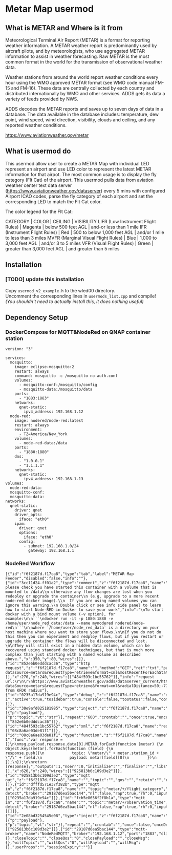 # Metar Map usermod

## What is METAR and Where is it from
Meteorological Terminal Air Report (METAR) is a format for reporting weather information. A METAR weather report is predominantly used by aircraft pilots, and by meteorologists, who use aggregated METAR information to assist in weather forecasting. Raw METAR is the most common format in the world for the transmission of observational weather data.

Weather stations from around the world report weather conditions every hour using the WMO approved METAR format (see WMO code manual FM-15 and FM-16). These data are centrally collected by each country and distributed internationally by WMO and other services. ADDS gets its data a variety of feeds provided by NWS.

ADDS decodes the METAR reports and saves up to seven days of data in a database. The data available in the database includes: temperature, dew point, wind speed, wind direction, visibility, clouds and ceiling, and any reported weather conditions.

https://www.aviationweather.gov/metar

## What is usermod do
This usermod allow user to create a METAR Map with individual LED represent an airport and use LED color to represent the latest METAR information for that airpot. The most common usage is to display the fly category (Flt Cat) of the airport. This usermod pulls data from aviation weather center text data server (https://www.aviationweather.gov/dataserver) every 5 mins with configured Airport ICAO codes, parse the fly category of each airport and set the corresponding LED to match the Flt Cat color.

The color legend for the Flt Cat:

CATEGORY                            |	COLOR	    |	CEILING		                |   VISIBILITY
LIFR (Low Instrument Flight Rules)	|   Magenta	    |	below 500 feet AGL	        |   and-or	less than 1 mile
IFR (Instrument Flight Rules)       |	Red	        |	500 to below 1,000 feet AGL	|   and/or	1 mile to less than 3 miles
MVFR (Marginal Visual Flight Rules) |	Blue	    |	1,000 to 3,000 feet AGL	    |   and/or	3 to 5 miles
VFR (Visual Flight Rules)           |	Green	    |	greater than 3,000 feet AGL	|   and	greater than 5 miles

## Installation 

### [TODO] update this installation
Copy `usermod_v2_example.h` to the wled00 directory.  
Uncomment the corresponding lines in `usermods_list.cpp` and compile!  
_(You shouldn't need to actually install this, it does nothing useful)_

## Dependency Setup

### DockerCompose for MQTT&NodeRed on QNAP container station
```
version: "3"

services:
  mosquitto:
    image: eclipse-mosquitto:2
    restart: always
    command: mosquitto -c /mosquitto-no-auth.conf
    volumes:
      - mosquitto-conf:/mosquitto/config
      - mosquitto-data:/mosquitto/data
    ports:
      - "1883:1883"
    networks:
      qnet-static:
        ipv4_address: 192.168.1.12
  node-red:
    image: nodered/node-red:latest
    restart: always
    environment:
      - TZ=America/New_York
    volumes:
      - node-red-data:/data
    ports:
      - "1880:1880"
    dns:
      - "1.0.0.1"
      - "1.1.1.1"
    networks:
      qnet-static:
        ipv4_address: 192.168.1.13
volumes:
  node-red-data:
  mosquitto-conf:
  mosquitto-data:
networks:  
  qnet-static:
    driver: qnet
    driver_opts:
      iface: "eth0"
    ipam:
      driver: qnet
      options:
        iface: "eth0"
      config:
        - subnet: 192.168.1.0/24
          gateway: 192.168.1.1
```
### NodeRed Workflow
```
[{"id":"f6f2187d.f17ca8","type":"tab","label":"METAR Map Feeder","disabled":false,"info":""},{"id":"3cc11d24.ff01a2","type":"comment","z":"f6f2187d.f17ca8","name":"WARNING: please check you have started this container with a volume that is mounted to /data\\n otherwise any flow changes are lost when you redeploy or upgrade the container\\n (e.g. upgrade to a more recent node-red docker image).\\n  If you are using named volumes you can ignore this warning.\\n Double click or see info side panel to learn how to start Node-RED in Docker to save your work","info":"\nTo start docker with a bind mount volume (-v option), for example:\n\n```\ndocker run -it -p 1880:1880 -v /home/user/node_red_data:/data --name mynodered nodered/node-red\n```\n\nwhere `/home/user/node_red_data` is a directory on your host machine where you want to store your flows.\n\nIf you do not do this then you can experiment and redploy flows, but if you restart or upgrade the container the flows will be disconnected and lost. \n\nThey will still exist in a hidden data volume, which can be recovered using standard docker techniques, but that is much more complex than just starting with a named volume as described above.","x":350,"y":80,"wires":[]},{"id":"852e6b0edddcac36","type":"http request","z":"f6f2187d.f17ca8","name":"","method":"GET","ret":"txt","paytoqs":"ignore","url":"https://www.aviationweather.gov/adds/dataserver_current/httpparam?datasource=metars&requestType=retrieve&format=xml&mostRecentForEachStation=constraint&hoursBeforeNow=2&stationString=KLNS,KTHV,KDMW,KFDK,KHGR,KMRB,KOKV,KFRR,KJYO,KIAD,KGAI,KDCA,KCGS,KBWI,KMTN","tls":"","persist":false,"proxy":"","insecureHTTPParser":false,"authType":"","senderr":false,"headers":[],"x":270,"y":240,"wires":[["484f593c1bc55762"]],"info":"request url:\r\n\r\nhttps://www.aviationweather.gov/adds/dataserver_current/httpparam?dataSource=metars&requestType=retrieve&format=xml&radialDistance=50;-77.22,39.24&mostRecentForEachStation=constraint&hoursBeforeNow=1.25\r\n\r\n\r\n50miles from KFDK radius"},{"id":"0235a17da919e94c","type":"debug","z":"f6f2187d.f17ca8","name":"debug 1","active":true,"tosidebar":true,"console":false,"tostatus":false,"complete":"true","targetType":"full","statusVal":"","statusType":"auto","x":380,"y":360,"wires":[]},{"id":"30e9afd025181985","type":"inject","z":"f6f2187d.f17ca8","name":"","props":[{"p":"payload"},{"p":"topic","vt":"str"}],"repeat":"600","crontab":"","once":true,"onceDelay":0.1,"topic":"","payload":"","payloadType":"date","x":110,"y":240,"wires":[["852e6b0edddcac36"]]},{"id":"484f593c1bc55762","type":"xml","z":"f6f2187d.f17ca8","name":"response","property":"payload","attr":"","chr":"","x":440,"y":240,"wires":[["08c8a6ae03de81f1"]]},{"id":"08c8a6ae03de81f1","type":"function","z":"f6f2187d.f17ca8","name":"function 1","func":"var response = []\n\nmsg.payload.response.data[0].METAR.forEach(function (metar) {\n    Object.keys(metar).forEach(function (field) {\n        response.push({\n            topic: \"metar/\" + metar.station_id + \"/\" + field,\n            payload: metar[field][0]\n        })\n    });\n});\n\nreturn [response];","outputs":1,"noerr":0,"initialize":"","finalize":"","libs":[],"x":620,"y":240,"wires":[["925813b6c109d3e2"]]},{"id":"925813b6c109d3e2","type":"mqtt out","z":"f6f2187d.f17ca8","name":"","topic":"","qos":"","retain":"","respTopic":"","contentType":"","userProps":"","correl":"","expiry":"","broker":"29187d6ea5bac144","x":770,"y":240,"wires":[]},{"id":"dfffd571e37f382b","type":"mqtt in","z":"f6f2187d.f17ca8","name":"","topic":"metar/+/flight_category","qos":"2","datatype":"auto-detect","broker":"29187d6ea5bac144","nl":false,"rap":true,"rh":0,"inputs":0,"x":140,"y":360,"wires":[["0235a17da919e94c"]]},{"id":"fcb5e8656f2f8b1a","type":"mqtt in","z":"f6f2187d.f17ca8","name":"","topic":"metar/+/observation_time","qos":"2","datatype":"auto-detect","broker":"29187d6ea5bac144","nl":false,"rap":true,"rh":0,"inputs":0,"x":150,"y":440,"wires":[[]]},{"id":"2e08bd3254545e08","type":"inject","z":"f6f2187d.f17ca8","name":"Test","props":[{"p":"payload"},{"p":"topic","vt":"str"}],"repeat":"","crontab":"","once":false,"onceDelay":0.1,"topic":"metar/KFRR/flight_category","payload":"VFR","payloadType":"str","x":570,"y":360,"wires":[["925813b6c109d3e2"]]},{"id":"29187d6ea5bac144","type":"mqtt-broker","name":"NodeRedMQTT","broker":"192.168.1.12","port":"1883","clientid":"","autoConnect":true,"usetls":false,"protocolVersion":"4","keepalive":"60","cleansession":true,"birthTopic":"","birthQos":"0","birthPayload":"","birthMsg":{},"closeTopic":"","closeQos":"0","closePayload":"","closeMsg":{},"willTopic":"","willQos":"0","willPayload":"","willMsg":{},"userProps":"","sessionExpiry":""}]
```